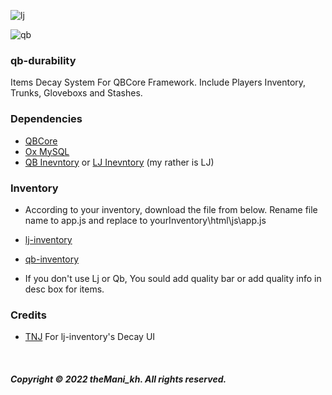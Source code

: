 ![lj](https://user-images.githubusercontent.com/81551013/195077592-01b1fb1e-dd12-4af8-b9fc-c8a0ed971d72.png)

![qb](https://user-images.githubusercontent.com/81551013/195080483-ee7711df-d588-47f5-90e1-a6bf80e83b6c.png)

### qb-durability
Items Decay System For QBCore Framework. Include Players Inventory, Trunks, Gloveboxs and Stashes.

### Dependencies
* [QBCore](https://github.com/qbcore-framework/qb-core)
* [Ox MySQL](https://github.com/overextended/oxmysql)
* [QB Inevntory](https://github.com/qbcore-framework/qb-inventory) or [LJ Inevntory](https://github.com/loljoshie/lj-inventory) (my rather is LJ)

### Inventory
* According to your inventory, download the file from below. Rename file name to app.js and replace to yourInventory\html\js\app.js

* [lj-inventory](https://github.com/theMani-kh/qb-durability/files/9754830/lj.txt)

* [qb-inventory](https://github.com/theMani-kh/qb-durability/files/9754833/qb.txt)

* If you don't use Lj or Qb, You sould add quality bar or add quality info in desc box for items.

### Credits
* [TNJ](https://github.com/orgs/tnj-development) For lj-inventory's Decay UI

<br>

##### Copyright © 2022 theMani_kh. All rights reserved.
